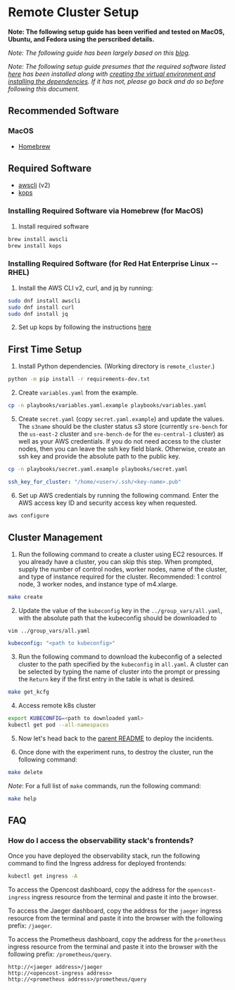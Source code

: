 # Remote Cluster Setup

__Note: The following setup guide has been verified and tested on MacOS, Ubuntu, and Fedora using the perscribed details.__

_Note: The following guide has been largely based on this [blog](https://aws.amazon.com/blogs/compute/kubernetes-clusters-aws-kops/)._

_Note: The following setup guide presumes that the required software listed [here](../README.md#required-software) has been installed along with [creating the virtual environment and installing the dependencies](../README.md#installing-dependencies). If it has not, please go back and do so before following this document._

## Recommended Software

### MacOS

- [Homebrew](https://brew.sh/)

## Required Software

- [awscli](https://docs.aws.amazon.com/cli/latest/userguide/getting-started-install.html) (v2)
- [kops](https://kops.sigs.k8s.io/getting_started/install/)

### Installing Required Software via Homebrew (for MacOS)

1. Install required software
```bash
brew install awscli
brew install kops
```

### Installing Required Software (for Red Hat Enterprise Linux -- RHEL)

1. Install the AWS CLI v2, curl, and jq by running:
```bash
sudo dnf install awscli
sudo dnf install curl
sudo dnf install jq
```
2. Set up kops by following the instructions [here](https://kops.sigs.k8s.io/getting_started/install/#linux)


## First Time Setup

1. Install Python dependencies. (Working directory is `remote_cluster`.)
```bash
python -m pip install -r requirements-dev.txt
```

2. Create `variables.yaml` from the example.
```bash
cp -n playbooks/variables.yaml.example playbooks/variables.yaml
```

5. Create `secret.yaml` (copy `secret.yaml.example`) and update the values. The `s3name` should be the cluster status s3 store (currently `sre-bench` for the `us-east-2` cluster and `sre-bench-de` for the `eu-central-1` cluster) as well as your AWS credentials. If you do not need access to the cluster nodes, then you can leave the ssh key field blank. Otherwise, create an ssh key and provide the absolute path to the public key.
```bash
cp -n playbooks/secret.yaml.example playbooks/secret.yaml
```
```yaml
ssh_key_for_cluster: "/home/<user>/.ssh/<key-name>.pub"
```

6. Set up AWS credentials by running the following command. Enter the AWS access key ID and security access key when requested.
```bash
aws configure
```

## Cluster Management

1. Run the following command to create a cluster using EC2 resources. If you already have a cluster, you can skip this step. When prompted, supply the number of control nodes, worker nodes, name of the cluster, and type of instance required for the cluster. Recommended: 1 control node, 3 worker nodes, and instance type of m4.xlarge.
```bash
make create
```

2. Update the value of the `kubeconfig` key in the `../group_vars/all.yaml`, with the absolute path that the kubeconfig should be downloaded to
```shell
vim ../group_vars/all.yaml
```

```yaml
kubeconfig: "<path to kubeconfig>"
```

3. Run the following command to download the kubeconfig of a selected cluster to the path specified by the `kubeconfig` in `all.yaml`. A cluster can be selected by typing the name of cluster into the prompt or pressing the `Return` key if the first entry in the table is what is desired.
```bash
make get_kcfg
```

4. Access remote k8s cluster
```bash
export KUBECONFIG=<path to downloaded yaml>
kubectl get pod --all-namespaces
```

5. Now let's head back to the [parent README](../README.md) to deploy the incidents.

6. Once done with the experiment runs, to destroy the cluster, run the following command:
```bash
make delete
```

_Note_: For a full list of `make` commands, run the following command:
```bash
make help
```

## FAQ

### How do I access the observability stack's frontends?

Once you have deployed the observability stack, run the following command to find the Ingress address for deployed frontends:

```bash
kubectl get ingress -A
```

To access the Opencost dashboard, copy the address for the `opencost-ingress` ingress resource from the terminal and paste it into the browser.

To access the Jaeger dashboard, copy the address for the `jaeger` ingress resource from the terminal and paste it into the browser with the following prefix: `/jaeger`.

To access the Prometheus dashboard, copy the address for the `prometheus` ingress resource from the terminal and paste it into the browser with the following prefix: `/prometheus/query`.


```console
http://<jaeger address>/jaeger
http://<opencost-ingress address>
http://<prometheus address>/prometheus/query
```

